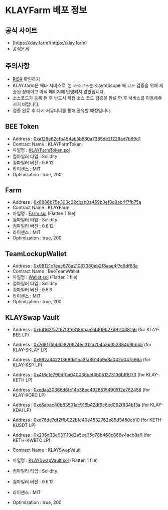 # KLAYFarm 배포 정보

## 공식 사이트 

* [https://klay.farm](https://klay.farm)
* [공식문서](https://docs.klay.farm)

## 주의사항

* [RISK](https://docs.klay.farm/risk) 확인하기
* KLAY.farm은 베타 서비스로, 본 소스코드는 KlaytnScope 에 코드 검증을 위해 제출된 상태이고 아직 페이지에 반영되지 않았습니다.
* 소스코드가 등록 된 후 반드시 직접 소스 코드 검증을 완료 한 후 서비스를 이용해주시기 바랍니다.
* 검증 완료 후 다시 커뮤티니를 통해 공유할 예정입니다.

## BEE Token 
* Address : [0xa128e62cfb454ab5b580a7385de2f228ad7b69d1](https://scope.klaytn.com/account/0xa128e62cfb454ab5b580a7385de2f228ad7b69d1?tabId=contractCode)
* Contract Name : KLAYFarmToken
* 파일명 : [KLAYFarmToken.sol](KLAYFarmToken.sol)
* 컴파일러 타입 : Solidity 
* 컴파일러 버전 : 0.6.12
* 라이센스 : MIT
* Optimization : true, 200
	
## Farm 
* Address : [0x8886b75e303c22cbab0a459b3ef3c9ab4f7fb75a](https://scope.klaytn.com/account/0x8886b75e303c22cbab0a459b3ef3c9ab4f7fb75a?tabId=contractCode)
* Contract Name : KLAYFarm
* 파일명 : [Farm.sol](Farm.sol) (Flatten 1 file)
* 컴파일러 타입 : Solidity 
* 컴파일러 버전 : 0.6.12
* 라이센스 : MIT
* Optimization : true, 200
	
## TeamLockupWallet
* Address : [0x08121c7eac678a21067380eb2f8aae4f7e9df83a](https://scope.klaytn.com/account/0x08121c7eac678a21067380eb2f8aae4f7e9df83a?tabId=contractCode)
* Contract Name : BeeTeamWallet
* 파일명 : [Wallet.sol](Wallet.sol) (Flatten 1 file)
* 컴파일러 타입 : Solidity
* 컴파일러 버전 : 0.5.6
* 라이센스 : MIT
* Optimization : true, 200
	
## KLAYSwap Vault

* Address : [0x64162f57f67f3fe3186bae24409b2769110381a6](https://scope.klaytn.com/account/0x64162f57f67f3fe3186bae24409b2769110381a6?tabId=contractCode) (for KLAY-BEE LP)
* Address : [0x7d8f75bb6a826874ec312a204a3b052384b9bbb5](https://scope.klaytn.com/account/0x7d8f75bb6a826874ec312a204a3b052384b9bbb5?tabId=contractCode) (for KLAY-SKLAY LP)
* Address : [0x992a44221368dd1ba3fa801459e8a042d047c96a](https://scope.klaytn.com/account/0x992a44221368dd1ba3fa801459e8a042d047c96a?tabId=contractCode) (for KLAY-KSP LP)
* Address : [0x4f8c1e790df0a040036bef4b051373136bff6f73](https://scope.klaytn.com/account/0x4f8c1e790df0a040036bef4b051373136bff6f73?tabId=contractCode) (for KLAY-KETH LP)
* Address : [0xedaa20366d6fe14b38ec4928515490512e782456](https://scope.klaytn.com/account/0xedaa20366d6fe14b38ec4928515490512e782456?tabId=contractCode) (for KLAY-KORC LP)
* Address : [0xe6abac40b83501ac916b42df9c6cd062f834b13a](https://scope.klaytn.com/account/0xe6abac40b83501ac916b42df9c6cd062f834b13a?tabId=contractCode) (for KLAY-KDAI LP)
* Address : [0xd76de7df2ffb022b1c40e4532762e85d3450cb10](https://scope.klaytn.com/account/0xd76de7df2ffb022b1c40e4532762e85d3450cb10?tabId=contractCode) (for KETH-KUSDT LP)
* Address : [0x236d33e631110d2a5ea05d78b468c868e4acb8a6](https://scope.klaytn.com/account/0x236d33e631110d2a5ea05d78b468c868e4acb8a6?tabId=contractCode) (for KETH-KWBTC LP)

* Contract Name : KLAYSwapVault
* 파일명 : [KLAYSwapVault.sol](KLAYSwapVault.sol) (Flatten 1 file)
* 컴파일러 타입 : Solidity 
* 컴파일러 버전 : 0.6.12
* 라이센스 : MIT
* Optimization : true, 200
